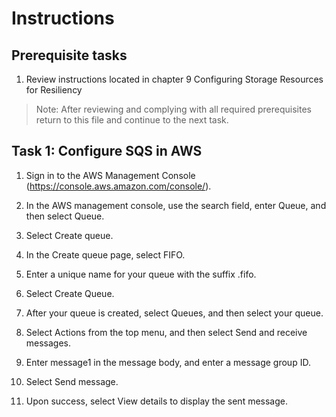 # Instructions

## Prerequisite tasks

1. Review instructions located in chapter 9 Configuring Storage Resources for Resiliency
> Note: After reviewing and complying with all required prerequisites return to this file and continue to the next task.

## Task 1: Configure SQS in AWS

1.	Sign in to the AWS Management Console (https://console.aws.amazon.com/console/).

3.	In the AWS management console, use the search field, enter Queue, and then select Queue.

5.	Select Create queue.

7.	In the Create queue page, select FIFO.

9.	Enter a unique name for your queue with the suffix .fifo.

11.	Select Create Queue.

13.	After your queue is created, select Queues, and then select your queue.

15.	Select Actions from the top menu, and then select Send and receive messages.

17.	Enter message1 in the message body, and enter a message group ID.

19.	Select Send message.

21.	Upon success, select View details to display the sent message.

